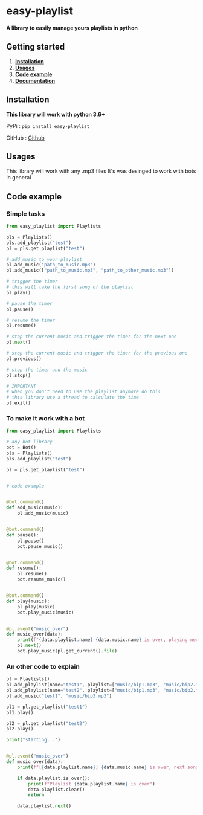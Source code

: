 # easy-playlist

**A library to easily manage yours playlists in python**

## Getting started

1. [**Installation**](#installation)
2. [**Usages**](#usages)
3. [**Code example**](#code-example)
4. [**Documentation**](https://github.com/ThePhoenix78/easy-playlist/blob/main/DOCUMENTATION.md)


## Installation

**This library will work with python 3.6+**

PyPi : `pip install easy-playlist`

GitHub : [Github](https://github.com/ThePhoenix78/easy-playlist)


## Usages

This library will work with any .mp3 files
It's was desinged to work with bots in general


## Code example

### Simple tasks

```py
from easy_playlist import Playlists

pls = Playlists()
pls.add_playlist("test")
pl = pls.get_playlist("test")

# add music to your playlist
pl.add_music("path_to_music.mp3")
pl.add_music(["path_to_music.mp3", "path_to_other_music.mp3"])

# trigger the timer
# this will take the first song of the playlist
pl.play()

# pause the timer
pl.pause()

# resume the timer
pl.resume()

# stop the current music and trigger the timer for the next one
pl.next()

# stop the current music and trigger the timer for the previous one
pl.previous()

# stop the timer and the music
pl.stop()

# IMPORTANT
# when you don't need to use the playlist anymore do this
# this library use a thread to calculate the time
pl.exit()
```

### To make it work with a bot

```py
from easy_playlist import Playlists

# any bot library
bot = Bot()
pls = Playlists()
pls.add_playlist("test")

pl = pls.get_playlist("test")


# code example


@bot.command()
def add_music(music):
	pl.add_music(music)


@bot.command()
def pause():
	pl.pause()
	bot.pause_music()


@bot.command()
def resume():
	pl.resume()
	bot.resume_music()


@bot.command()
def play(music):
	pl.play(music)
	bot.play_music(music)


@pl.event("music_over")
def music_over(data):
	print(f"{data.playlist.name} {data.music.name} is over, playing next now")
	pl.next()
	bot.play_music(pl.get_current().file)

```

### An other code to explain

```py
pl = Playlists()
pl.add_playlist(name="test1", playlist=["music/bip1.mp3", "music/bip2.mp3"])
pl.add_playlist(name="test2", playlist=["music/bip1.mp3", "music/bip2.mp3"])
pl.add_music("test1", "music/bip3.mp3")

pl1 = pl.get_playlist("test1")
pl1.play()

pl2 = pl.get_playlist("test2")
pl2.play()

print("starting...")


@pl.event("music_over")
def music_over(data):
    print(f"[{data.playlist.name}] {data.music.name} is over, next song now!")

    if data.playlist.is_over():
        print(f"Playlist {data.playlist.name} is over")
        data.playlist.clear()
        return

    data.playlist.next()
```
